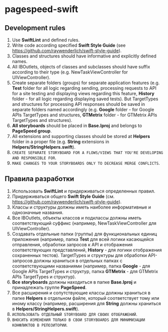 # pagespeed-swift

## Development rules

1. Use **SwiftLint** and defined rules.
2. Write code according specified **Swift Style Guide** (see https://github.com/raywenderlich/swift-style-guide).
3. Classes and structures should have informative and explicitly defined names.
4. All IBOutlets, objects of classes and subclasses should have suffix according to their type (e.g. NewTaskViewController for UIViewController).
5. Create separate folders (groups) for separate application features (e.g. **Test** folder for all logic regarding sending, processing requests to API for a site testing and displaying views regarding this feature, **History** folder - for all logic regarding displaying saved tests). But TargetTypes and structures for processing API responses should be saved in separate folders named accordingly (e.g. **Google** folder - for Google APIs TargetTypes and structures, **GTMetrix** folder - for GTMetrix APIs TargetTypes and structures).
6. **All storyboards** should be placed in **Base.lproj** and belongs to **PageSpeed group**.
7. All extensions and supporting classes should be stored at **Helpers** folder in a proper file (e.g. **String** extensions in **Helpers/StringHelpers.swift**).
8. `CREATE SEPARATE STORYBOARD FOR A FLOWS/VIEWS THAT YOU'RE DEVELOPING AND RESPONSIBLE FOR`.
9. `MAKE CHANGES TO YOUR STORYBOARDS ONLY TO DECREASE MERGE CONFLICTS`.

## Правила разработки

1. Использовать **SwiftLint** и придерживаться определенных правил.
2. Придерживаться общего **Swift Style Guide** (см. https://github.com/raywenderlich/swift-style-guide).
3. Классы и структуры должны иметь наиболее информативные и однозначные названия.
4. Все IBOutlets, объекты классов и подклассы должны иметь соответствующий суффикс (например, NewTaskViewController для UIViewController).
5. Создавать отдельные папки (группы) для функциональных единиц приложения (например, папка **Test** для всей логики касающейся отправления, обработки запросов к API и отображения соответствующих представлений, **History** - для логики отображения сохраненных тестов). TargetTypes и структуры для обработки API-запросов должны храниться в отдельных папках с соответствующими названиями (например, папка **Google** - для Google APIs TargetTypes и структур, папка **GTMetrix** -  для GTMetrix APIs TargetTypes и структур).
6. **Все storyboards** должны находиться в папке **Base.lproj** и принадлежать группе **PageSpeed**.
7. Все расширения и сопутствующие классы должны храниться в папке **Helpers** в отдельном файле, который соответствует тому или иному классу (например, расширения для **String** должны храниться в **Helpers/StringHelpers.swift**).
8. `ИСПОЛЬЗОВАТЬ ОТДЕЛЬНЫЙ STORYBOARD ДЛЯ СВОИХ ОТОБРАЖЕНИЙ`.
9. `ВНОСИТЬ ИЗМЕНЕНИЯ ТОЛЬКО В СВОИ STORYBOARDS ДЛЯ МИНИМИЗАЦИИ КОНФЛИКТОВ В РЕПОЗИТОРИИ`.
